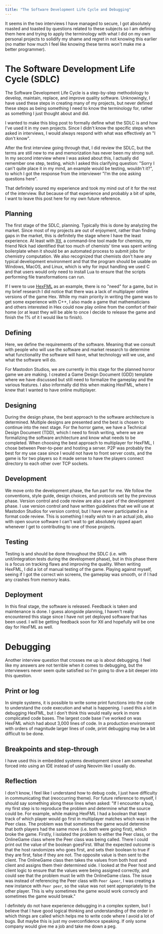 ```yaml
---
title: "The Software Development Life Cycle and Debugging"
---
```


It seems in the two interviews I have managed to secure, I got absolutely roasted and toasted by questions related to these subjects so I am defining them here and trying to apply the terminology with what I did on my own personal projects to solidify my shame and regret in not knowing this earlier (no matter how much I feel like knowing these terms won't make me a better programmer).

# The Software Development Life Cycle (SDLC)

The Software Development Life Cycle is a step-by-step methodology to develop, maintain, replace, and improve quality software. Unknowingly, I have used these steps in creating many of my projects, but never defined these steps as being something I need to know the terminology for, rather as something I just thought about and did. 

I wanted to make this blog post to formally define what the SDLC is and how I've used it in my own projects. Since I didn't know the specific steps when asked in interviews, I would always respond with what was effectively an "I don't know". 

After the first interview going through that, I did review the SDLC, but the terms are still new to me and memorization has never been my strong suit. In my second interview where I was asked about this, I actually did remember one step, testing, which I asked this clarifying question: "Sorry I can't quite place it in my mind, an example would be testing, wouldn't it?", to which I got the response from the interviewer "I'm the one asking questions here". 

That definitely soured my experience and took my mind out of it for the rest of the interview. But because of that experience and probably a bit of spite, I want to leave this post here for my own future reference.

## Planning

The first stage of the SDLC, planning. Typically this is done by analyzing the market. Since most of my projects are out of enjoyment, rather than finding gaps in the market, this is definitely the stage where I have the least experience. At least with [XtI](), a command-line tool made for chemists, my friend Nick had identified that too much of chemists' time was spent writing boilerplate when it should be an automated process to submit jobs for chemistry computation. We also recognized that chemists don't have any typical development environment and that the program should be usable on Windows, MacOS, and Linux, which is why for input handling we used C and that users would only need to install Lua to ensure that the scripts performing file transformations can run. 

If I were to use [HexFML]() as an example, there is no "need" for a game, but in my brief research I did notice that there was a lack of multiplayer online versions of the game Hex. While my main priority in writing the game was to get some experience with C++, I also made a game that mathematicians and others interested in Hex could now play online from the comfort of their home (or at least they will be able to once I decide to release the game and finish the 1% of it I would like to finish).

## Defining

Here, we define the requirements of the software. Meaning that we consult with people who will use the software and market research to determine what functionality the software will have, what technology will we use, and what the software will do. 

For Mastodon Studios, we are currently in this stage for the planned horror game we are making. I created a Game Design Document (GDD) template where we have discussed but still need to formalize the gameplay and the various features. I also informally did this when making HexFML, where I knew that I wanted to have online multiplayer.

## Designing

During the design phase, the best approach to the software architecture is determined. Multiple designs are presented and the best is chosen to continue into the next stage. For the horror game, we have a Technical Design Document (TDD), which I need to finish writing, where we are formalizing the software architecture and know what needs to be completed. When choosing the best approach to multiplayer for HexFML, I chose between Peer-to-peer and hosting a server. P2P was probably the best for my use case since I would not have to front server costs, and the game is for two players so it made sense to have the players connect directory to each other over TCP sockets. 

## Development

We move onto the development phase, the fun part for me. We follow the conventions, style guide, design choices, and protocols set by the previous phase. Version control and code review are also a part of the development phase. I use version control and have written guidelines that we will use at Mastodon Studios for version control, but I have never participated in a format code review. This is something I really wish to in an actual job, also with open source software I can't wait to get absolutely ripped apart whenever I get to contributing to one of those projects.

## Testing

Testing is and should be done throughout the SDLC (i.e. with unit/integration tests during the development phase), but in this phase there is a focus on tracking flaws and improving the quality. When writing HexFML, I did a lot of manual testing of the game. Playing against myself, seeing if I got the correct win screens, the gameplay was smooth, or if I had any crashes from memory leaks. 

## Deployment

In this final stage, the software is released. Feedback is taken and maintenance is done. I guess alongside planning, I haven't really encountered this stage since I have not yet deployed software that has been used. I will be getting feedback soon for XtI and hopefully will be one day for HexFML as well. 

# Debugging

Another interview question that crosses me up is about debugging. I feel like my answers are not terrible when it comes to debugging, but the interviewers never seem quite satisfied so I'm going to dive a bit deeper into this question. 

## Print or log

In simple systems, it is possible to write some print functions into the code to understand the code execution and what is happening. I used this a lot in debugging HexFML, but I don't think this would really work in more complicated code bases. The largest code base I've worked on was HexFML which had about 3,000 lines of code. In a production environment with orders of magnitude larger lines of code, print debugging may be a bit difficult to be done. 

## Breakpoints and step-through

I have used this in embedded systems development since I am somewhat forced into using an IDE instead of using Neovim like I usually do. 

## Reflection

I don't know, I feel like I understand how to debug code, I just have difficulty in communicating that (reoccurring theme). For future reference to myself, I should say something along these lines when asked: "If I encounter a bug, my first step is to reproduce the problem and determine what the source could be. For example, while making HexFML I had a boolean that kept track of which player would go first in multiplayer matches which was in the Peer class. The problem was that sometimes the game would determine that both players had the same move (i.e. both were going first), which broke the game. Firstly, I isolated the problem to either the Peer class, or the OnlineGame class where the Peer class was being called. There I could print out the value of the boolean goesFirst. What the expected outcome is that the host randomizes who goes first, and sets their boolean to true if they are first, false if they are not. The opposite value is then sent to the client. The OnlineGame class then takes the values from both host and client and assigns them their determined side. I looked at the Peer host and client logic to ensure that the values were being assigned correctly, and could see that the problem must lie with the OnlineGame class. The issue was instead of referencing the Peer class with `Peer &peer`, I was creating a new instance with `Peer peer`, so the value was not sent appropriately to the other player. This is why sometimes the game would work correcly and sometimes the game would break."

I definitely do not have experience debugging in a complex system, but I believe that I have good logical thinking and understanding of the order in which things are called which helps me to write code where I avoid a lot of bugs. But maybe this is just my overconfidence speaking. If only some company would give me a job and take me down a peg.
